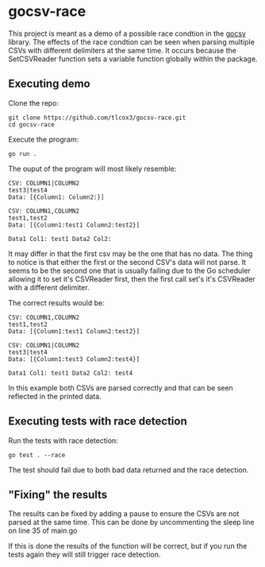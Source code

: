 # gocsv-race
This project is meant as a demo of a possible race condtion in the [gocsv](https://github.com/gocarina/gocsv) library. The effects of the race condtion can be seen when parsing multiple CSVs with different delimiters at the same time. It occurs because the SetCSVReader function sets a variable function globally within the package.

## Executing demo
Clone the repo:
```
git clone https://github.com/tlcox3/gocsv-race.git
cd gocsv-race
```

Execute the program:
```
go run .
```

The ouput of the program will most likely resemble:
```
CSV: COLUMN1|COLUMN2
test3|test4
Data: [{Column1: Column2:}]

CSV: COLUMN1,COLUMN2
test1,test2
Data: [{Column1:test1 Column2:test2}]

Data1 Col1: test1 Data2 Col2:
```

It may differ in that the first csv may be the one that has no data. The thing to notice is that either the first or the second CSV's data will not parse. It seems to be the second one that is usually failing due to the Go scheduler allowing it to set it's CSVReader first, then the first call set's it's CSVReader with a different delimiter.

The correct results would be:
```
CSV: COLUMN1,COLUMN2
test1,test2
Data: [{Column1:test1 Column2:test2}]

CSV: COLUMN1|COLUMN2
test3|test4
Data: [{Column1:test3 Column2:test4}]

Data1 Col1: test1 Data2 Col2: test4
```

In this example both CSVs are parsed correctly and that can be seen reflected in the printed data.

## Executing tests with race detection
Run the tests with race detection:
```
go test . --race
```
The test should fail due to both bad data returned and the race detection.

## "Fixing" the results
The results can be fixed by adding a pause to ensure the CSVs are not parsed at the same time. This can be done by uncommenting the sleep line on line 35 of main.go

If this is done the results of the function will be correct, but if you run the tests again they will still trigger race detection.